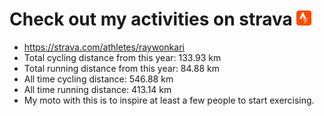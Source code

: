 # Check out my activities on strava ![logo](https://github.com/raywonkari/raywonkari/blob/master/logo/strava.png)
* https://strava.com/athletes/raywonkari
* Total cycling distance from this year: 133.93 km
* Total running distance from this year: 84.88 km
* All time cycling distance: 546.88 km
* All time running distance: 413.14 km
* My moto with this is to inspire at least a few people to start exercising.

